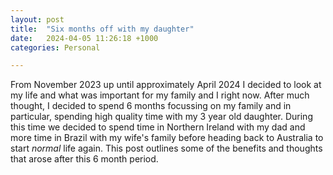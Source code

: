 ```yaml
---
layout: post
title:  "Six months off with my daughter"
date:   2024-04-05 11:26:18 +1000
categories: Personal

---
```


From November 2023 up until approximately April 2024 I decided to look at my life and what was important for my family and I right now. After much thought, I decided to spend 6 months focussing on my family and in particular, spending high quality time with my 3 year old daughter. During this time we decided to spend time in Northern Ireland with my dad and more time in Brazil with my wife's family before heading back to Australia to start *normal* life again. This post outlines some of the benefits and thoughts that arose after this 6 month period.

